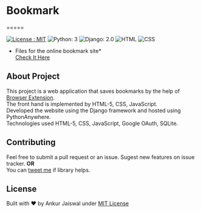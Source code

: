# Bookmark

=====

[![License : MIT](https://img.shields.io/npm/l/express.svg)](https://ankur.mit-license.org/)
![Python: 3](https://img.shields.io/badge/Python-3.0-red.svg)
![Django: 2.0](https://img.shields.io/badge/Django-2.0-red.svg)
![HTML](https://img.shields.io/badge/HTML-5.svg)
![CSS](https://img.shields.io/badge/CSS-3.svg)

* Files for the online bookmark site*  
[Check It Here](https://bookmarks.pythonanywhere.com/)  

## About Project

 This project is a web application that saves bookmarks by the help of [Browser Extension](https://chrome.google.com/webstore/detail/bondmarks/kkdmbocipcijoinkenkpkidklahpkbpj/).  
 The front hand is implemented by HTML-5, CSS, JavaScript.  
 Developed the website using the Django framework and hosted using PythonAnywhere.  
 Technologies used HTML-5, CSS, JavaScript, Google OAuth, SQLite.  

## Contributing

Feel free to submit a pull request or an issue. Sugest new features on issue tracker.
**OR**  
You can [tweet me](https://twitter.com/ItsAnkurJ) if library helps.

## License

Built with ♥ by Ankur Jaiswal  under [MIT License](https://ankur.mit-license.org/)  
